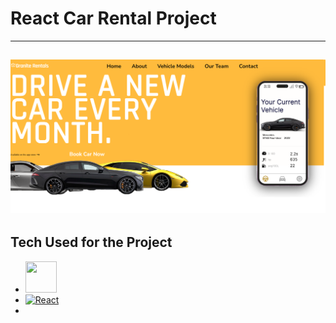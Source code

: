 # React Car Rental Project
---
![mainpic](https://github.com/oktayrasimov/car-project/blob/master/src/images/github-test.png?raw=true)
---
## Tech Used for the Project
 * <img src='http://3con14.biz/code/_data/js/intro/js-logo.png)](https://developer.mozilla.org/en-US/docs/Web/JavaScript' width='50' height='50'>
 * [![React](https://raw.githubusercontent.com/jalbertsr/logo-badge-images/master/img/react_logo.png)](https://facebook.github.io/react/)
 *
